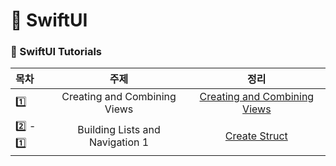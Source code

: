 # 🍎 SwiftUI

### 📝 SwiftUI Tutorials 
| 목차 | 주제 | 정리 |
|:----------|:----------:|:----:|
| 1️⃣ | Creating and Combining Views | [Creating and Combining Views](https://github.com/hwangJi-dev/SwiftUI/blob/main/Creating%20and%20Combining%20Views.md)|
| 2️⃣ - 1️⃣ | Building Lists and Navigation 1️ | [Create Struct](https://github.com/hwangJi-dev/SwiftUI/blob/main/Create%20Struct%20and%20Model.md)|
